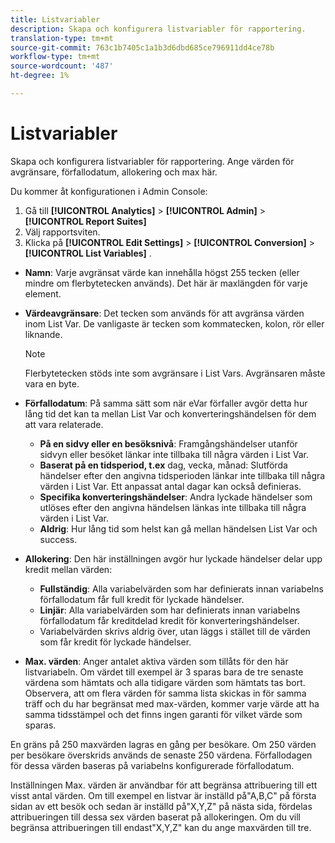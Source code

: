 ```yaml
---
title: Listvariabler
description: Skapa och konfigurera listvariabler för rapportering.
translation-type: tm+mt
source-git-commit: 763c1b7405c1a1b3d6dbd685ce796911dd4ce78b
workflow-type: tm+mt
source-wordcount: '487'
ht-degree: 1%

---
```



# Listvariabler

Skapa och konfigurera listvariabler för rapportering. Ange värden för avgränsare, förfallodatum, allokering och max här.

Du kommer åt konfigurationen i Admin Console:

1. Gå till **[!UICONTROL Analytics]** > **[!UICONTROL Admin]** > **[!UICONTROL Report Suites]**
2. Välj rapportsviten.
3. Klicka på  **[!UICONTROL Edit Settings]** > **[!UICONTROL Conversion]** > **[!UICONTROL List Variables]** .

* **Namn**: Varje avgränsat värde kan innehålla högst 255 tecken (eller mindre om flerbytetecken används). Det här är maxlängden för varje element.
* **Värdeavgränsare**: Det tecken som används för att avgränsa värden inom List Var. De vanligaste är tecken som kommatecken, kolon, rör eller liknande.

   >[!NOTE]
   >
   >Flerbytetecken stöds inte som avgränsare i List Vars. Avgränsaren måste vara en byte.

* **Förfallodatum**: På samma sätt som när eVar förfaller avgör detta hur lång tid det kan ta mellan List Var och konverteringshändelsen för dem att vara relaterade.
   * **På en sidvy eller en besöksnivå**: Framgångshändelser utanför sidvyn eller besöket länkar inte tillbaka till några värden i List Var.
   * **Baserat på en tidsperiod, t.ex** dag, vecka, månad: Slutförda händelser efter den angivna tidsperioden länkar inte tillbaka till några värden i List Var. Ett anpassat antal dagar kan också definieras.
   * **Specifika konverteringshändelser**: Andra lyckade händelser som utlöses efter den angivna händelsen länkas inte tillbaka till några värden i List Var.
   * **Aldrig**: Hur lång tid som helst kan gå mellan händelsen List Var och success.

* **Allokering**: Den här inställningen avgör hur lyckade händelser delar upp kredit mellan värden:
   * **Fullständig**: Alla variabelvärden som har definierats innan variabelns förfallodatum får full kredit för lyckade händelser.
   * **Linjär**: Alla variabelvärden som har definierats innan variabelns förfallodatum får kreditdelad kredit för konverteringshändelser.
   * Variabelvärden skrivs aldrig över, utan läggs i stället till de värden som får kredit för lyckade händelser.

* **Max. värden**: Anger antalet aktiva värden som tillåts för den här listvariabeln. Om värdet till exempel är 3 sparas bara de tre senaste värdena som hämtats och alla tidigare värden som hämtats tas bort. Observera, att om flera värden för samma lista skickas in för samma träff och du har begränsat med max-värden, kommer varje värde att ha samma tidsstämpel och det finns ingen garanti för vilket värde som sparas.

En gräns på 250 maxvärden lagras en gång per besökare. Om 250 värden per besökare överskrids används de senaste 250 värdena. Förfallodagen för dessa värden baseras på variabelns konfigurerade förfallodatum.

Inställningen Max. värden är användbar för att begränsa attribuering till ett visst antal värden. Om till exempel en listvar är inställd på&quot;A,B,C&quot; på första sidan av ett besök och sedan är inställd på&quot;X,Y,Z&quot; på nästa sida, fördelas attribueringen till dessa sex värden baserat på allokeringen. Om du vill begränsa attribueringen till endast&quot;X,Y,Z&quot; kan du ange maxvärden till tre.
